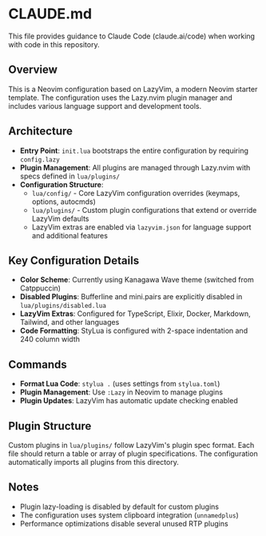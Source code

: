 # CLAUDE.md

This file provides guidance to Claude Code (claude.ai/code) when working with code in this repository.

## Overview

This is a Neovim configuration based on LazyVim, a modern Neovim starter template. The configuration uses the Lazy.nvim plugin manager and includes various language support and development tools.

## Architecture

- **Entry Point**: `init.lua` bootstraps the entire configuration by requiring `config.lazy`
- **Plugin Management**: All plugins are managed through Lazy.nvim with specs defined in `lua/plugins/`
- **Configuration Structure**:
  - `lua/config/` - Core LazyVim configuration overrides (keymaps, options, autocmds)
  - `lua/plugins/` - Custom plugin configurations that extend or override LazyVim defaults
  - LazyVim extras are enabled via `lazyvim.json` for language support and additional features

## Key Configuration Details

- **Color Scheme**: Currently using Kanagawa Wave theme (switched from Catppuccin)
- **Disabled Plugins**: Bufferline and mini.pairs are explicitly disabled in `lua/plugins/disabled.lua`
- **LazyVim Extras**: Configured for TypeScript, Elixir, Docker, Markdown, Tailwind, and other languages
- **Code Formatting**: StyLua is configured with 2-space indentation and 240 column width

## Commands

- **Format Lua Code**: `stylua .` (uses settings from `stylua.toml`)
- **Plugin Management**: Use `:Lazy` in Neovim to manage plugins
- **Plugin Updates**: LazyVim has automatic update checking enabled

## Plugin Structure

Custom plugins in `lua/plugins/` follow LazyVim's plugin spec format. Each file should return a table or array of plugin specifications. The configuration automatically imports all plugins from this directory.

## Notes

- Plugin lazy-loading is disabled by default for custom plugins
- The configuration uses system clipboard integration (`unnamedplus`)
- Performance optimizations disable several unused RTP plugins